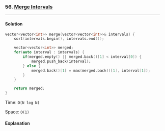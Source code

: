 ### 56. [Merge Intervals](https://leetcode.com/problems/merge-intervals/)

---

#### Solution

```cpp
vector<vector<int>> merge(vector<vector<int>>& intervals) {
    sort(intervals.begin(), intervals.end());

    vector<vector<int>> merged;
    for(auto interval : intervals) {
        if(merged.empty() || merged.back()[1] < interval[0]) {
            merged.push_back(interval);
        } else {
            merged.back()[1] = max(merged.back()[1], interval[1]);
        }
    }

    return merged;
}
```

Time: `O(N log N)`

Space: `O(1)`

#### Explanation
